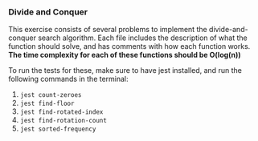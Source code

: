 ### Divide and Conquer

This exercise consists of several problems to implement the divide-and-conquer search algorithm. Each file includes the description of what the function should solve, and has comments with how each function works.
**The time complexity for each of these functions should be O(log(n))**

To run the tests for these, make sure to have jest installed, and run the following commands in the terminal:

1. `jest count-zeroes`
2. `jest find-floor`
3. `jest find-rotated-index`
4. `jest find-rotation-count`
5. `jest sorted-frequency`

